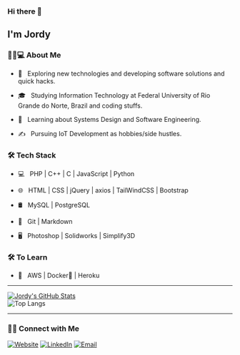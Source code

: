 ### Hi there 👋<h2> I'm Jordy</h2>
<h3> 👨🏻💻 About Me </h3>

- 🤔 &nbsp; Exploring new technologies and developing software solutions and quick hacks.

- 🎓 &nbsp; Studying Information Technology at Federal University of Rio Grande do Norte, Brazil and coding stuffs.

- 🌱 &nbsp; Learning about Systems Design and Software Engineering.

- ✍️ &nbsp; Pursuing IoT Development as hobbies/side hustles.

<h3>🛠 Tech Stack</h3>

- 💻 &nbsp; PHP | C++ | C | JavaScript | Python

- 🌐 &nbsp; HTML | CSS | jQuery | axios | TailWindCSS | Bootstrap

- 🛢 &nbsp; MySQL | PostgreSQL

- 🔧 &nbsp; Git | Markdown

- 🖥 &nbsp; Photoshop | Solidworks | Simplify3D

<h3>🛠 To Learn</h3>

- 🔧 &nbsp; AWS | Docker🐳 | Heroku
<hr>

[![Jordy's GitHub Stats](https://github-readme-stats.vercel.app/api?username=JordyAraujo&show_icons=true)](https://github.com/JordyAraujo)
<br/>
![Top Langs](https://github-readme-stats.vercel.app/api/top-langs/?username=JordyAraujo&show_icons=true)
<hr>
<h3> 🤝🏻 Connect with Me </h3>
<a href="https://jordyaraujo.github.io/"><img alt="Website" src="https://img.shields.io/badge/Website-gray?style=flat&logo=appveyor"></a>
<a href="https://www.linkedin.com/in/jordyaraujo/"><img alt="LinkedIn" src="https://img.shields.io/badge/LinkedIn-gray?style=flat&logo=linkedin"></a>
<a href="mailto:jordyaraujo@outlook.com"><img alt="Email" src="https://img.shields.io/badge/Email-gray?style=flat&logo=microsoft-outlook"></a>
